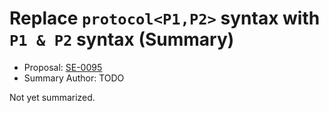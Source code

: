 # Replace `protocol<P1,P2>` syntax with `P1 & P2` syntax (Summary)

* Proposal: [SE-0095](https://github.com/apple/swift-evolution/blob/main/proposals/0095-any-as-existential.md)
* Summary Author: TODO

Not yet summarized.
